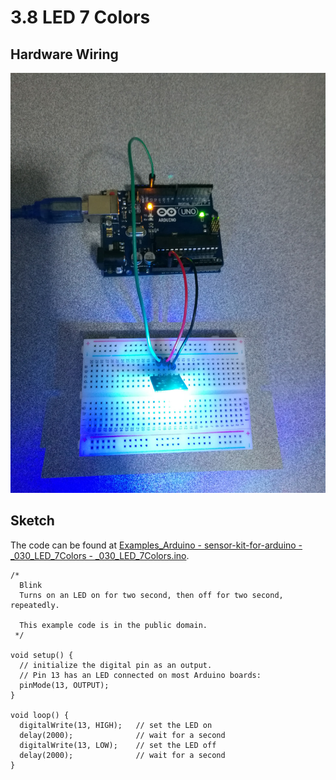# 3.8 LED 7 Colors

## Hardware Wiring
![Image](../../Examples/sensor-kit-for-arduino/030_led_7colors.jpg)

## Sketch
The code can be found at [Examples_Arduino - sensor-kit-for-arduino - _030_LED_7Colors - _030_LED_7Colors.ino](https://github.com/LongerVisionRobot/Examples_Arduino/blob/master/sensor-kit-for-arduino/_030_LED_7Colors/_030_LED_7Colors.ino).
```
/*
  Blink
  Turns on an LED on for two second, then off for two second, repeatedly.
 
  This example code is in the public domain.
 */

void setup() {                
  // initialize the digital pin as an output.
  // Pin 13 has an LED connected on most Arduino boards:
  pinMode(13, OUTPUT);     
}

void loop() {
  digitalWrite(13, HIGH);   // set the LED on
  delay(2000);              // wait for a second
  digitalWrite(13, LOW);    // set the LED off
  delay(2000);              // wait for a second
}
```